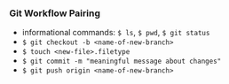 ### Git Workflow Pairing
- informational commands: `$ ls`, `$ pwd`, `$ git status`
- `$ git checkout -b <name-of-new-branch>`
- `$ touch <new-file>.filetype`
- `$ git commit -m "meaningful message about changes"`
- `$ git push origin <name-of-new-branch>`
